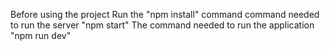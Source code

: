 Before using the project
Run the "npm install" command
command needed to run the server
"npm start"
The command needed to run the application
"npm run dev"
